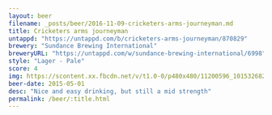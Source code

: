 ```yaml
---
layout: beer
filename: _posts/beer/2016-11-09-cricketers-arms-journeyman.md
title: Cricketers arms journeyman
untappd: "https://untappd.com/b/cricketers-arms-journeyman/870829"
brewery: "Sundance Brewing International"
breweryURL: "https://untappd.com/w/sundance-brewing-international/6998"
style: "Lager - Pale"
score: 4
img: https://scontent.xx.fbcdn.net/v/t1.0-0/p480x480/11200596_10153268299613745_30462160346726619_n.jpg?oh=0e6e50b1fa173c7faaa1300918139cc9&oe=591365BE
beer-date: 2015-05-01
desc: "Nice and easy drinking, but still a mid strength"
permalink: /beer/:title.html
---
```

